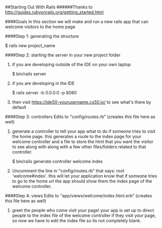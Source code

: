 ##Starting Out With Rails
######Thanks to http://guides.rubyonrails.org/getting_started.html

####Goals
In this section we will make and run a new rails app that can 
welcome visitors to the home page

####Step 1: generating the structure

   $ rails new project_name

####Step 2: starting the server in your new project folder
1. if you are developing outside of the IDE on your own laptop

   $ bin/rails server

2. if you are developing in the IDE

   $ rails server -b 0.0.0.0 -p 8080

3. then visit https://ide50-yourusername.cs50.io/ to see what's there by default

####Step 3: controllers
   Edits to "config/routes.rb" (creates this file here as well)
1. generate a controller to tell your app what to do if someone tries to 
   visit the home page. this generates a route to the index page for your 
   welcome controller and a file to store the html that you want the visitor 
   to see along with along with a few other files/folders related 
   to that controller.

   $ bin/rails generate controller welcome index

2. Uncomment the line in "config/routes.rb" that says: root 'welcome#index'. 
   this will let your application know that if someone tries to go to the home 
   url the app should show them the index page of the welcome controller.

####Step 4: views
   Edits to "app/views/welcome/index.html.erb" (creates this file here as well)
1. greet the people who come visit your page! your app is set up to direct
   people to the index file of the welcome controller if they visit your page, 
   so now we have to edit the index file so its not completely blank.

